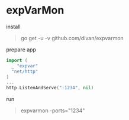 # expVarMon

install
> go get -u -v github.com/divan/expvarmon

prepare app
```go
import (
  _ "expvar"
  "net/http"
)
...
http.ListenAndServe(":1234", nil)
```

run
> expvarmon -ports="1234"
